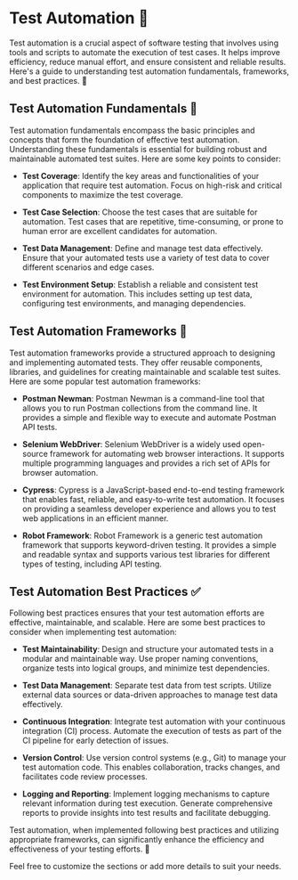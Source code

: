 # Test Automation  🤖

Test automation is a crucial aspect of software testing that involves using tools and scripts to automate the execution of test cases. It helps improve efficiency, reduce manual effort, and ensure consistent and reliable results. Here's a guide to understanding test automation fundamentals, frameworks, and best practices. 📝

## Test Automation Fundamentals 🎯

Test automation fundamentals encompass the basic principles and concepts that form the foundation of effective test automation. Understanding these fundamentals is essential for building robust and maintainable automated test suites. Here are some key points to consider:

- **Test Coverage**: Identify the key areas and functionalities of your application that require test automation. Focus on high-risk and critical components to maximize the test coverage.

- **Test Case Selection**: Choose the test cases that are suitable for automation. Test cases that are repetitive, time-consuming, or prone to human error are excellent candidates for automation.

- **Test Data Management**: Define and manage test data effectively. Ensure that your automated tests use a variety of test data to cover different scenarios and edge cases.

- **Test Environment Setup**: Establish a reliable and consistent test environment for automation. This includes setting up test data, configuring test environments, and managing dependencies.

## Test Automation Frameworks 🧰

Test automation frameworks provide a structured approach to designing and implementing automated tests. They offer reusable components, libraries, and guidelines for creating maintainable and scalable test suites. Here are some popular test automation frameworks:

- **Postman Newman**: Postman Newman is a command-line tool that allows you to run Postman collections from the command line. It provides a simple and flexible way to execute and automate Postman API tests.

- **Selenium WebDriver**: Selenium WebDriver is a widely used open-source framework for automating web browser interactions. It supports multiple programming languages and provides a rich set of APIs for browser automation.

- **Cypress**: Cypress is a JavaScript-based end-to-end testing framework that enables fast, reliable, and easy-to-write test automation. It focuses on providing a seamless developer experience and allows you to test web applications in an efficient manner.

- **Robot Framework**: Robot Framework is a generic test automation framework that supports keyword-driven testing. It provides a simple and readable syntax and supports various test libraries for different types of testing, including API testing.

## Test Automation Best Practices ✅

Following best practices ensures that your test automation efforts are effective, maintainable, and scalable. Here are some best practices to consider when implementing test automation:

- **Test Maintainability**: Design and structure your automated tests in a modular and maintainable way. Use proper naming conventions, organize tests into logical groups, and minimize test dependencies.

- **Test Data Management**: Separate test data from test scripts. Utilize external data sources or data-driven approaches to manage test data effectively.

- **Continuous Integration**: Integrate test automation with your continuous integration (CI) process. Automate the execution of tests as part of the CI pipeline for early detection of issues.

- **Version Control**: Use version control systems (e.g., Git) to manage your test automation code. This enables collaboration, tracks changes, and facilitates code review processes.

- **Logging and Reporting**: Implement logging mechanisms to capture relevant information during test execution. Generate comprehensive reports to provide insights into test results and facilitate debugging.

Test automation, when implemented following best practices and utilizing appropriate frameworks, can significantly enhance the efficiency and effectiveness of your testing efforts. 🚀

Feel free to customize the sections or add more details to suit your needs.

